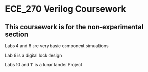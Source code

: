 # ECE_270 Verilog Coursework
## This coursework is for the non-experimental section

Labs 4 and 6 are very basic component simualtions

Lab 9 is a digital lock design

Labs 10 and 11 is a lunar lander Project